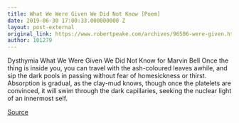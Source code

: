 ```yaml
---
title: What We Were Given We Did Not Know [Poem]
date: 2019-06-30 17:00:33.000000000 Z
layout: post-external
original_link: https://www.robertpeake.com/archives/96506-were-given.html
author: 101279
---
```


Dysthymia What We Were Given We Did Not Know for Marvin Bell Once the thing is inside you, you can travel with the ash-coloured leaves awhile, and sip the dark pools in passing without fear of homesickness or thirst. Absorption is gradual, as the clay-mud knows, though once the platelets are convinced, it will swim through the dark capillaries, seeking the nuclear light of an innermost self.

[Source](https://www.robertpeake.com/archives/96506-were-given.html)

